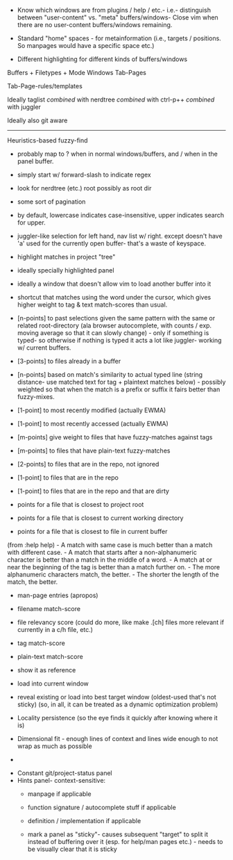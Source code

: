 


 - Know which windows are from plugins / help / etc.- i.e.- distinguish between
   "user-content" vs. "meta" buffers/windows- Close vim when there are no
   user-content buffers/windows remaining.

 - Standard "home" spaces - for metainformation (i.e., targets / positions. So
   manpages would have a specific space etc.)

 - Different highlighting for different kinds of buffers/windows



Buffers + Filetypes + Mode
Windows
Tab-Pages

Tab-Page-rules/templates


Ideally taglist _combined_ with nerdtree _combined_ with ctrl-p++ _combined_
with juggler

Ideally also git aware

- - - - -



Heuristics-based fuzzy-find

- probably map to ? when in normal windows/buffers, and / when in the panel
  buffer.

- simply start w/ forward-slash to indicate regex
- look for nerdtree (etc.) root possibly as root dir
- some sort of pagination
- by default, lowercase indicates case-insensitive, upper indicates search for
  upper.
- juggler-like selection for left hand, nav list w/ right. except doesn't have
  'a' used for the currently open buffer- that's a waste of keyspace.
- highlight matches in project "tree"
- ideally specially highlighted panel
- ideally a window that doesn't allow vim to load another buffer into it
- shortcut that matches using the word under the cursor, which gives higher
  weight to tag & text match-scores than usual.

- [n-points] to past selections given the same pattern with the same or related
  root-directory (ala browser autocomplete, with counts / exp. moving average
  so that it can slowly change) - only if something is typed- so otherwise if
  nothing is typed it acts a lot like juggler- working w/ current buffers.
- [3-points] to files already in a buffer
- [n-points] based on match's similarity to actual typed line (string distance-
  use matched text for tag + plaintext matches below) - possibly weighted so
  that when the match is a prefix or suffix it fairs better than fuzzy-mixes.
- [1-point]  to most recently modified (actually EWMA)
- [1-point]  to most recently accessed (actually EWMA)
- [m-points] give weight to files that have fuzzy-matches against tags
- [m-points] to files that have plain-text fuzzy-matches
- [2-points] to files that are in the repo, not ignored
- [1-point]  to files that are in the repo
- [1-point]  to files that are in the repo and that are dirty

- points for a file that is closest to project root
- points for a file that is closest to current working directory
- points for a file that is closest to file in current buffer

(from :help help)
			- A match with same case is much better than a match
			  with different case.
			- A match that starts after a non-alphanumeric
			  character is better than a match in the middle of a
			  word.
			- A match at or near the beginning of the tag is
			  better than a match further on.
			- The more alphanumeric characters match, the better.
			- The shorter the length of the match, the better.


- man-page entries (apropos)



- filename match-score
- file relevancy score
  (could do more, like make .[ch] files more relevant if currently in a c/h file, etc.)
- tag match-score
- plain-text match-score



- show it as reference
- load into current window
- reveal existing or load into best target window (oldest-used that's not sticky)
(so, in all, it can be treated as a dynamic optimization problem)


- Locality persistence (so the eye finds it quickly after knowing where it is)
- Dimensional fit - enough lines of context and lines wide enough to not wrap
  as much as possible
- 



* Constant git/project-status panel
* Hints panel- context-sensitive:
  - manpage if applicable
  - function signature / autocomplete stuff if applicable
  - definition / implementation if applicable

  - mark a panel as "sticky"- causes subsequent "target" to split it instead of
    buffering over it (esp. for help/man pages etc.) - needs to be visually
    clear that it is sticky
